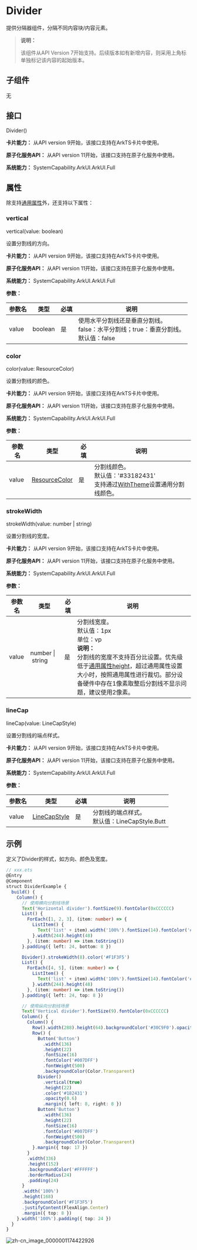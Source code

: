 # Divider

提供分隔器组件，分隔不同内容块/内容元素。

>  **说明：**
>
>  该组件从API Version 7开始支持。后续版本如有新增内容，则采用上角标单独标记该内容的起始版本。

## 子组件

无

## 接口

Divider()

**卡片能力：** 从API version 9开始，该接口支持在ArkTS卡片中使用。

**原子化服务API：** 从API version 11开始，该接口支持在原子化服务中使用。

**系统能力：** SystemCapability.ArkUI.ArkUI.Full

## 属性

除支持[通用属性](ts-component-general-attributes.md)外，还支持以下属性：

### vertical

vertical(value: boolean)

设置分割线的方向。

**卡片能力：** 从API version 9开始，该接口支持在ArkTS卡片中使用。

**原子化服务API：** 从API version 11开始，该接口支持在原子化服务中使用。

**系统能力：** SystemCapability.ArkUI.ArkUI.Full

**参数：**

| 参数名 | 类型    | 必填 | 说明                                                         |
| ------ | ------- | ---- | ------------------------------------------------------------ |
| value  | boolean | 是   | 使用水平分割线还是垂直分割线。<br/>false：水平分割线；true：垂直分割线。<br/>默认值：false |

### color

color(value: ResourceColor)

设置分割线的颜色。

**卡片能力：** 从API version 9开始，该接口支持在ArkTS卡片中使用。

**原子化服务API：** 从API version 11开始，该接口支持在原子化服务中使用。

**系统能力：** SystemCapability.ArkUI.ArkUI.Full

**参数：**

| 参数名 | 类型                                       | 必填 | 说明                                  |
| ------ | ------------------------------------------ | ---- | ------------------------------------- |
| value  | [ResourceColor](ts-types.md#resourcecolor) | 是   | 分割线颜色。<br/>默认值：'\#33182431' <br/>支持通过[WithTheme](ts-container-with-theme.md)设置通用分割线颜色。|

### strokeWidth

strokeWidth(value: number | string)

设置分割线的宽度。

**卡片能力：** 从API version 9开始，该接口支持在ArkTS卡片中使用。

**原子化服务API：** 从API version 11开始，该接口支持在原子化服务中使用。

**系统能力：** SystemCapability.ArkUI.ArkUI.Full

**参数：**

| 参数名 | 类型                       | 必填 | 说明                                                         |
| ------ | -------------------------- | ---- | ------------------------------------------------------------ |
| value  | number&nbsp;\|&nbsp;string | 是   | 分割线宽度。<br/>默认值：1px<br/>单位：vp<br/>**说明：**  <br>分割线的宽度不支持百分比设置。优先级低于[通用属性height](ts-universal-attributes-size.md#height)，超过通用属性设置大小时，按照通用属性进行裁切。部分设备硬件中存在1像素取整后分割线不显示问题，建议使用2像素。 |

### lineCap

lineCap(value: LineCapStyle)

设置分割线的端点样式。

**卡片能力：** 从API version 9开始，该接口支持在ArkTS卡片中使用。

**原子化服务API：** 从API version 11开始，该接口支持在原子化服务中使用。

**系统能力：** SystemCapability.ArkUI.ArkUI.Full

**参数：**

| 参数名 | 类型                                              | 必填 | 说明                                             |
| ------ | ------------------------------------------------- | ---- | ------------------------------------------------ |
| value  | [LineCapStyle](ts-appendix-enums.md#linecapstyle) | 是   | 分割线的端点样式。<br/>默认值：LineCapStyle.Butt |


## 示例

定义了Divider的样式，如方向、颜色及宽度。

```ts
// xxx.ets
@Entry
@Component
struct DividerExample {
  build() {
    Column() {
      // 使用横向分割线场景
      Text('Horizontal divider').fontSize(9).fontColor(0xCCCCCC)
      List() {
        ForEach([1, 2, 3], (item: number) => {
          ListItem() {
            Text('list' + item).width('100%').fontSize(14).fontColor('#182431').textAlign(TextAlign.Start)
          }.width(244).height(48)
        }, (item: number) => item.toString())
      }.padding({ left: 24, bottom: 8 })

      Divider().strokeWidth(8).color('#F1F3F5')
      List() {
        ForEach([4, 5], (item: number) => {
          ListItem() {
            Text('list' + item).width('100%').fontSize(14).fontColor('#182431').textAlign(TextAlign.Start)
          }.width(244).height(48)
        }, (item: number) => item.toString())
      }.padding({ left: 24, top: 8 })

      // 使用纵向分割线场景
      Text('Vertical divider').fontSize(9).fontColor(0xCCCCCC)
      Column() {
        Column() {
          Row().width(288).height(64).backgroundColor('#30C9F0').opacity(0.3)
          Row() {
            Button('Button')
              .width(136)
              .height(22)
              .fontSize(16)
              .fontColor('#007DFF')
              .fontWeight(500)
              .backgroundColor(Color.Transparent)
            Divider()
              .vertical(true)
              .height(22)
              .color('#182431')
              .opacity(0.6)
              .margin({ left: 8, right: 8 })
            Button('Button')
              .width(136)
              .height(22)
              .fontSize(16)
              .fontColor('#007DFF')
              .fontWeight(500)
              .backgroundColor(Color.Transparent)
          }.margin({ top: 17 })
        }
        .width(336)
        .height(152)
        .backgroundColor('#FFFFFF')
        .borderRadius(24)
        .padding(24)
      }
      .width('100%')
      .height(168)
      .backgroundColor('#F1F3F5')
      .justifyContent(FlexAlign.Center)
      .margin({ top: 8 })
    }.width('100%').padding({ top: 24 })
  }
}
```

![zh-cn_image_0000001174422926](figures/zh-cn_image_0000001174422926.png)
